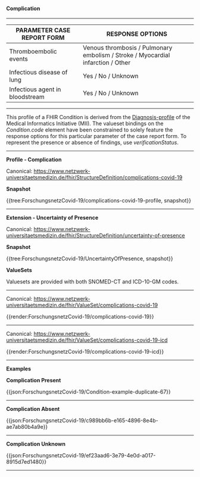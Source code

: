 #### Complication

---

| PARAMETER CASE REPORT FORM | RESPONSE OPTIONS |
|--------------|-----------|
| Thromboembolic events | Venous thrombosis / Pulmonary embolism / Stroke / Myocardial infarction / Other | 
| Infectious disease of lung | Yes / No / Unknown |
| Infectious agent in bloodstream | Yes / No / Unknown |

---

This profile of a FHIR Condition is derived from the [Diagnosis-profile](https://simplifier.net/medizininformatikinitiative-moduldiagnosen/diagnose-duplicate-3) of the Medical Informatics Initiative (MII). The valueset bindings on the *Condition.code* element have been constrained to solely feature the response options for this particular parameter of the case report form. To represent the presence or absence of findings, use *verificationStatus*. 

---

**Profile - Complication**

Canonical: https://www.netzwerk-universitaetsmedizin.de/fhir/StructureDefinition/complications-covid-19

**Snapshot**

{{tree:ForschungsnetzCovid-19/complications-covid-19-profile, snapshot}}

---

**Extension - Uncertainty of Presence**

Canonical: https://www.netzwerk-universitaetsmedizin.de/fhir/StructureDefinition/uncertainty-of-presence

**Snapshot**

{{tree:ForschungsnetzCovid-19/UncertaintyOfPresence, snapshot}}

**ValueSets**

Valuesets are provided with both SNOMED-CT and ICD-10-GM codes.

---

Canonical: https://www.netzwerk-universitaetsmedizin.de/fhir/ValueSet/complications-covid-19

{{render:ForschungsnetzCovid-19/complications-covid-19}}

---

Canonical: https://www.netzwerk-universitaetsmedizin.de/fhir/ValueSet/complications-covid-19-icd

{{render:ForschungsnetzCovid-19/complications-covid-19-icd}}

---

**Examples**

**Complication Present**
<br>

{{json:ForschungsnetzCovid-19/Condition-example-duplicate-67}} 

---

**Complication Absent**
<br>

{{json:ForschungsnetzCovid-19/c989bb6b-e165-4896-8e4b-ae7ab80b4a9e}} 

---

**Complication Unknown**
<br>

{{json:ForschungsnetzCovid-19/ef23aad6-3e79-4e0d-a017-8915d7ed1480}} 

---